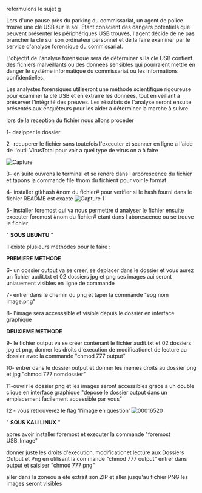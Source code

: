 reformulons le sujet g

Lors d'une pause près du parking du commissariat, un agent de police trouve une clé USB sur le sol. Étant conscient des dangers potentiels que peuvent présenter les périphériques USB trouvés, l'agent décide de ne pas brancher la clé sur son ordinateur personnel et de la faire examiner par le service d'analyse forensique du commissariat.

L'objectif de l'analyse forensique sera de déterminer si la clé USB contient des fichiers malveillants ou des données sensibles qui pourraient mettre en danger le système informatique du commissariat ou les informations confidentielles.

Les analystes forensiques utiliseront une méthode scientifique rigoureuse pour examiner la clé USB et en extraire les données, tout en veillant à préserver l'intégrité des preuves. Les résultats de l'analyse seront ensuite présentés aux enquêteurs pour les aider à déterminer la marche à suivre.

lors de la reception du fichier nous allons proceder 

1- dezipper le dossier 

2- recuperer le fichier sans toutefois l'executer et scanner en ligne a  l'aide de l'outil VirusTotal pour voir a quel type de virus on a à faire 

![Capture](https://user-images.githubusercontent.com/80653459/218672985-23162e24-5d9d-4e14-8688-3ed50fc6b136.PNG)


3- en suite ouvrons le terminal et se rendre dans l arborescence du fichier et tapons la commande file #nom du fichier# pour voir le format

4- installer gtkhash #nom du fichier# pour verifier si le hash fourni dans le fichier README est exacte
![Capture 1](https://user-images.githubusercontent.com/80653459/218673880-d2bff66b-95ed-48f4-9492-a063c85fadb4.PNG)


5- installer foremost qui va nous permettre d analyser le fichier ensuite executer foremost #nom du fichier# etant dans l aborescence ou se trouve le fichier

" **SOUS UBUNTU** "

il existe plusieurs methodes pour le faire :

**PREMIERE METHODE**

6- un dossier output va se creer, se deplacer dans le dossier et vous aurez un fichier audit.txt et 02 dossiers jpg et png ses images aui seront uniauement visibles en ligne de commande 

7- entrer dans le chemin du png et taper la commande "eog nom image.png"

8- l'image sera accesssible et visible depuis le dossier en interface graphique
   
**DEUXIEME METHODE** 

9- le fichier output va se créer contenant le fichier audit.txt et 02 dossiers jpg et png, donner les droits d'execution de modificationet de lecture au dossier avec la commande "chmod 777 output"

10- entrer dans le dossier output et donner les memes droits au dossier png et jpg "chmod 777 nomdossier"

11-ouvrir le dossier png et les images seront accessibles grace a un double clique en interface graphique "deposé le dossier output dans un emplacement facilement accessible par vous"

12 - vous retrouverez le flag 'l'image en question'
![00016520](https://user-images.githubusercontent.com/80653459/218674158-01a307fd-69ea-428b-afed-09917317aa65.png)

" **SOUS KALI LINUX** "

apres avoir installer foremost et executer la commande "foremost USB_Image"

donner juste les droits d'execution, modificationet lecture aux Dossiers Output et Png en utilisant la commande "chmod 777 output" entrer dans output et saisiser "chmod 777 png"

aller dans la zoneou a été extrait son ZIP et aller jusqu'au fichier PNG les images seront visibles 


